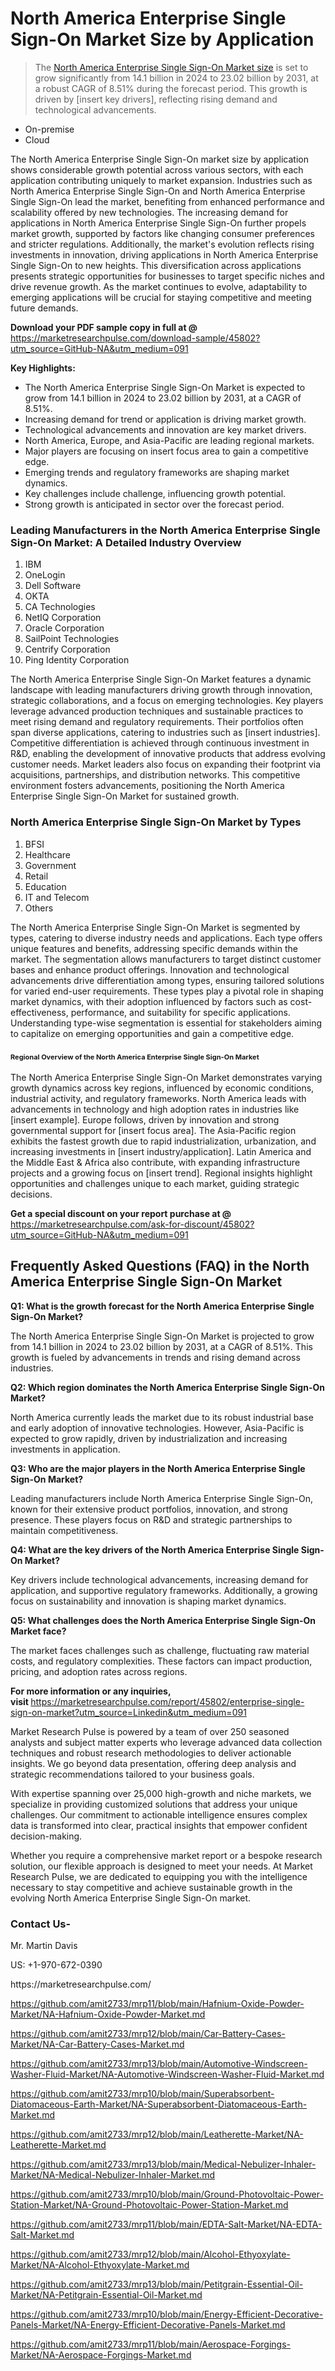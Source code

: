 <h1>North America Enterprise Single Sign-On Market&nbsp;Size by Application</h1><blockquote><p>The <a href="https://marketresearchpulse.com/download-sample/45802?utm_source=GitHub-NA&amp;utm_medium=091">North America Enterprise Single Sign-On Market size</a> is set to grow significantly from 14.1 billion in 2024 to 23.02 billion by 2031, at a robust CAGR of 8.51% during the forecast period. This growth is driven by [insert key drivers], reflecting rising demand and technological advancements.</p></blockquote><ul><li>On-premise<li> Cloud</li></ul><p>The North America Enterprise Single Sign-On market size by application shows considerable growth potential across various sectors, with each application contributing uniquely to market expansion. Industries such as North America Enterprise Single Sign-On and North America Enterprise Single Sign-On lead the market, benefiting from enhanced performance and scalability offered by new technologies. The increasing demand for applications in North America Enterprise Single Sign-On further propels market growth, supported by factors like changing consumer preferences and stricter regulations. Additionally, the market's evolution reflects rising investments in innovation, driving applications in North America Enterprise Single Sign-On to new heights. This diversification across applications presents strategic opportunities for businesses to target specific niches and drive revenue growth. As the market continues to evolve, adaptability to emerging applications will be crucial for staying competitive and meeting future demands.</p><p><strong>Download your PDF sample copy in full at @ </strong><a href="https://marketresearchpulse.com/download-sample/45802?utm_source=GitHub-NA&amp;utm_medium=091">https://marketresearchpulse.com/download-sample/45802?utm_source=GitHub-NA&amp;utm_medium=091</a></p><p><strong>Key Highlights: </strong></p><ul><li>The North America Enterprise Single Sign-On Market is expected to grow from 14.1 billion in 2024 to 23.02 billion by 2031, at a CAGR of 8.51%.</li><li>Increasing demand for trend or application is driving market growth.</li><li>Technological advancements and innovation are key market drivers.</li><li>North America, Europe, and Asia-Pacific are leading regional markets.</li><li>Major players are focusing on insert focus area to gain a competitive edge.</li><li>Emerging trends and regulatory frameworks are shaping market dynamics.</li><li>Key challenges include challenge, influencing growth potential.</li><li>Strong growth is anticipated in sector over the forecast period.</li></ul><h3>Leading Manufacturers in the North America Enterprise Single Sign-On Market: A Detailed Industry Overview</h3><ol><li>IBM</li><li>OneLogin</li><li>Dell Software</li><li>OKTA</li><li>CA Technologies</li><li>NetIQ Corporation</li><li>Oracle Corporation</li><li>SailPoint Technologies</li><li>Centrify Corporation</li><li>Ping Identity Corporation</li></ol><div class="flex max-w-full flex-col flex-grow"><div class="min-h-8 text-message flex w-full flex-col items-end gap-2 whitespace-normal break-words [.text-message+&amp;]:mt-5" dir="auto" data-message-author-role="assistant" data-message-id="fd8432e4-4910-450d-b182-61b7bfb0a01f" data-message-model-slug="gpt-4o"><div class="flex w-full flex-col gap-1 empty:hidden first:pt-[3px]"><div class="markdown prose w-full break-words dark:prose-invert light"><p>The North America Enterprise Single Sign-On Market features a dynamic landscape with leading manufacturers driving growth through innovation, strategic collaborations, and a focus on emerging technologies. Key players leverage advanced production techniques and sustainable practices to meet rising demand and regulatory requirements. Their portfolios often span diverse applications, catering to industries such as [insert industries]. Competitive differentiation is achieved through continuous investment in R&amp;D, enabling the development of innovative products that address evolving customer needs. Market leaders also focus on expanding their footprint via acquisitions, partnerships, and distribution networks. This competitive environment fosters advancements, positioning the North America Enterprise Single Sign-On Market for sustained growth.</p></div></div></div></div><h3>North America Enterprise Single Sign-On Market by Types</h3><ol><li>BFSI<li> Healthcare<li> Government<li> Retail<li> Education<li> IT and Telecom<li> Others</li></ol><div class="flex max-w-full flex-col flex-grow"><div class="min-h-8 text-message flex w-full flex-col items-end gap-2 whitespace-normal break-words [.text-message+&amp;]:mt-5" dir="auto" data-message-author-role="assistant" data-message-id="084470be-0bb7-4664-bddf-5156b4f41249" data-message-model-slug="gpt-4o-mini"><div class="flex w-full flex-col gap-1 empty:hidden first:pt-[3px]"><div class="markdown prose w-full break-words dark:prose-invert light"><p>The North America Enterprise Single Sign-On Market is segmented by types, catering to diverse industry needs and applications. Each type offers unique features and benefits, addressing specific demands within the market. The segmentation allows manufacturers to target distinct customer bases and enhance product offerings. Innovation and technological advancements drive differentiation among types, ensuring tailored solutions for varied end-user requirements. These types play a pivotal role in shaping market dynamics, with their adoption influenced by factors such as cost-effectiveness, performance, and suitability for specific applications. Understanding type-wise segmentation is essential for stakeholders aiming to capitalize on emerging opportunities and gain a competitive edge.</p></div></div></div></div><h3><span style="font-size: 11px;">Regional Overview of the North America Enterprise Single Sign-On Market</span></h3><div class="flex max-w-full flex-col flex-grow"><div class="min-h-8 text-message flex w-full flex-col items-end gap-2 whitespace-normal break-words [.text-message+&amp;]:mt-5" dir="auto" data-message-author-role="assistant" data-message-id="e9038762-ce64-4e30-91c9-9bd413514231" data-message-model-slug="gpt-4o-mini"><div class="flex w-full flex-col gap-1 empty:hidden first:pt-[3px]"><div class="markdown prose w-full break-words dark:prose-invert light"><p>The North America Enterprise Single Sign-On Market demonstrates varying growth dynamics across key regions, influenced by economic conditions, industrial activity, and regulatory frameworks. North America leads with advancements in technology and high adoption rates in industries like [insert example]. Europe follows, driven by innovation and strong governmental support for [insert focus area]. The Asia-Pacific region exhibits the fastest growth due to rapid industrialization, urbanization, and increasing investments in [insert industry/application]. Latin America and the Middle East &amp; Africa also contribute, with expanding infrastructure projects and a growing focus on [insert trend]. Regional insights highlight opportunities and challenges unique to each market, guiding strategic decisions.</p></div></div></div></div><p><strong>Get a special discount on your report purchase at @ </strong><a href="https://marketresearchpulse.com/ask-for-discount/45802?utm_source=GitHub-NA&amp;utm_medium=091">https://marketresearchpulse.com/ask-for-discount/45802?utm_source=GitHub-NA&amp;utm_medium=091</a></p><h2>Frequently Asked Questions (FAQ) in the North America Enterprise Single Sign-On Market</h2><p><strong>Q1: What is the growth forecast for the North America Enterprise Single Sign-On Market?</strong></p><p>The North America Enterprise Single Sign-On Market is projected to grow from 14.1 billion in 2024 to 23.02 billion by 2031, at a CAGR of 8.51%. This growth is fueled by advancements in trends and rising demand across industries.</p><p><strong>Q2: Which region dominates the North America Enterprise Single Sign-On Market?</strong></p><p>North America currently leads the market due to its robust industrial base and early adoption of innovative technologies. However, Asia-Pacific is expected to grow rapidly, driven by industrialization and increasing investments in application.</p><p><strong>Q3: Who are the major players in the North America Enterprise Single Sign-On Market?</strong></p><p>Leading manufacturers include North America Enterprise Single Sign-On, known for their extensive product portfolios, innovation, and strong presence. These players focus on R&amp;D and strategic partnerships to maintain competitiveness.</p><p><strong>Q4: What are the key drivers of the North America Enterprise Single Sign-On Market?</strong></p><p>Key drivers include technological advancements, increasing demand for application, and supportive regulatory frameworks. Additionally, a growing focus on sustainability and innovation is shaping market dynamics.</p><p><strong>Q5: What challenges does the North America Enterprise Single Sign-On Market face?</strong></p><p>The market faces challenges such as challenge, fluctuating raw material costs, and regulatory complexities. These factors can impact production, pricing, and adoption rates across regions.</p><p><strong>For more information or any inquiries, visit&nbsp;</strong><a href="https://marketresearchpulse.com/report/45802/enterprise-single-sign-on-market?utm_source=Linkedin&utm_medium=091">https://marketresearchpulse.com/report/45802/enterprise-single-sign-on-market?utm_source=Linkedin&utm_medium=091</a></p><p>Market Research Pulse is powered by a team of over 250 seasoned analysts and subject matter experts who leverage advanced data collection techniques and robust research methodologies to deliver actionable insights. We go beyond data presentation, offering deep analysis and strategic recommendations tailored to your business goals.</p><p>With expertise spanning over 25,000 high-growth and niche markets, we specialize in providing customized solutions that address your unique challenges. Our commitment to actionable intelligence ensures complex data is transformed into clear, practical insights that empower confident decision-making.</p><p>Whether you require a comprehensive market report or a bespoke research solution, our flexible approach is designed to meet your needs. At Market Research Pulse, we are dedicated to equipping you with the intelligence necessary to stay competitive and achieve sustainable growth in the evolving North America Enterprise Single Sign-On market.</p><h3><strong>Contact Us-</strong></h3><p>Mr. Martin Davis</p><p>US: +1-970-672-0390</p><p>https://marketresearchpulse.com/</p><p><a href="https://github.com/amit2733/mrp11/blob/main/Hafnium-Oxide-Powder-Market/NA-Hafnium-Oxide-Powder-Market.md">https://github.com/amit2733/mrp11/blob/main/Hafnium-Oxide-Powder-Market/NA-Hafnium-Oxide-Powder-Market.md</a></p><p><a href="https://github.com/amit2733/mrp12/blob/main/Car-Battery-Cases-Market/NA-Car-Battery-Cases-Market.md">https://github.com/amit2733/mrp12/blob/main/Car-Battery-Cases-Market/NA-Car-Battery-Cases-Market.md</a></p><p><a href="https://github.com/amit2733/mrp13/blob/main/Automotive-Windscreen-Washer-Fluid-Market/NA-Automotive-Windscreen-Washer-Fluid-Market.md">https://github.com/amit2733/mrp13/blob/main/Automotive-Windscreen-Washer-Fluid-Market/NA-Automotive-Windscreen-Washer-Fluid-Market.md</a></p><p><a href="https://github.com/amit2733/mrp10/blob/main/Superabsorbent-Diatomaceous-Earth-Market/NA-Superabsorbent-Diatomaceous-Earth-Market.md">https://github.com/amit2733/mrp10/blob/main/Superabsorbent-Diatomaceous-Earth-Market/NA-Superabsorbent-Diatomaceous-Earth-Market.md</a></p><p><a href="https://github.com/amit2733/mrp12/blob/main/Leatherette-Market/NA-Leatherette-Market.md">https://github.com/amit2733/mrp12/blob/main/Leatherette-Market/NA-Leatherette-Market.md</a></p><p><a href="https://github.com/amit2733/mrp13/blob/main/Medical-Nebulizer-Inhaler-Market/NA-Medical-Nebulizer-Inhaler-Market.md">https://github.com/amit2733/mrp13/blob/main/Medical-Nebulizer-Inhaler-Market/NA-Medical-Nebulizer-Inhaler-Market.md</a></p><p><a href="https://github.com/amit2733/mrp10/blob/main/Ground-Photovoltaic-Power-Station-Market/NA-Ground-Photovoltaic-Power-Station-Market.md">https://github.com/amit2733/mrp10/blob/main/Ground-Photovoltaic-Power-Station-Market/NA-Ground-Photovoltaic-Power-Station-Market.md</a></p><p><a href="https://github.com/amit2733/mrp11/blob/main/EDTA-Salt-Market/NA-EDTA-Salt-Market.md">https://github.com/amit2733/mrp11/blob/main/EDTA-Salt-Market/NA-EDTA-Salt-Market.md</a></p><p><a href="https://github.com/amit2733/mrp12/blob/main/Alcohol-Ethyoxylate-Market/NA-Alcohol-Ethyoxylate-Market.md">https://github.com/amit2733/mrp12/blob/main/Alcohol-Ethyoxylate-Market/NA-Alcohol-Ethyoxylate-Market.md</a></p><p><a href="https://github.com/amit2733/mrp13/blob/main/Petitgrain-Essential-Oil-Market/NA-Petitgrain-Essential-Oil-Market.md">https://github.com/amit2733/mrp13/blob/main/Petitgrain-Essential-Oil-Market/NA-Petitgrain-Essential-Oil-Market.md</a></p><p><a href="https://github.com/amit2733/mrp10/blob/main/Energy-Efficient-Decorative-Panels-Market/NA-Energy-Efficient-Decorative-Panels-Market.md">https://github.com/amit2733/mrp10/blob/main/Energy-Efficient-Decorative-Panels-Market/NA-Energy-Efficient-Decorative-Panels-Market.md</a></p><p><a href="https://github.com/amit2733/mrp11/blob/main/Aerospace-Forgings-Market/NA-Aerospace-Forgings-Market.md">https://github.com/amit2733/mrp11/blob/main/Aerospace-Forgings-Market/NA-Aerospace-Forgings-Market.md</a></p>
